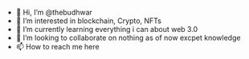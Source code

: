 - 👋 Hi, I’m @thebudhwar
- 👀 I’m interested in blockchain, Crypto, NFTs
- 🌱 I’m currently learning everything i can about web 3.0
- 💞️ I’m looking to collaborate on nothing as of now excpet knowledge
- 📫 How to reach me here

<!---
thebudhwar/thebudhwar is a ✨ special ✨ repository because its `README.md` (this file) appears on your GitHub profile.
You can click the Preview link to take a look at your changes.
--->
